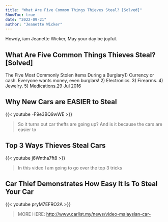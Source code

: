 ```yaml
---
title: "What Are Five Common Things Thieves Steal? [Solved]"
ShowToc: true 
date: "2022-09-21"
author: "Jeanette Wicker" 
---
```


Howdy, iam Jeanette Wicker, May your day be joyful.
## What Are Five Common Things Thieves Steal? [Solved]
The Five Most Commonly Stolen Items During a Burglary1) Currency or cash. Everyone wants money, even burglars! 
 2) Electronics. 
 3) Firearms. 
 4) Jewelry. 
 5) Medications.29 Jul 2016

## Why New Cars are EASIER to Steal
{{< youtube -F9e3BQ9wWE >}}
>So it turns out car thefts are going up? And is it because the cars are easier to 

## Top 3 Ways Thieves Steal Cars
{{< youtube j6Wntha7ft8 >}}
>In this video I am going to go over the top 3 tricks 

## Car Thief Demonstrates How Easy It Is To Steal Your Car
{{< youtube pryM7EFRO2A >}}
>MORE HERE: http://www.carlist.my/news/video-malaysian-car-

